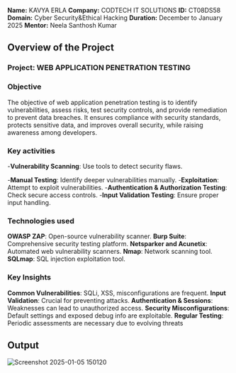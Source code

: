 **Name:** KAVYA ERLA 
**Company:** CODTECH IT SOLUTIONS
**ID:** CT08DS58
**Domain:** Cyber Security&Ethical Hacking
**Duration:** December to January 2025
**Mentor:** Neela Santhosh Kumar


## Overview of the Project
    
### Project: WEB APPLICATION PENETRATION TESTING

### Objective
The objective of web application penetration testing is to identify vulnerabilities, assess risks, test security controls, and provide remediation to prevent data breaches. It ensures compliance with security standards, protects sensitive data, and improves overall security, while raising awareness among developers.

### Key activities
-**Vulnerability Scanning**: Use tools to detect security flaws.

-**Manual Testing**: Identify deeper vulnerabilities manually.
-**Exploitation**: Attempt to exploit vulnerabilities.
-**Authentication & Authorization Testing**: Check secure access controls.
-**Input Validation Testing**: Ensure proper input handling.

### Technologies used
**OWASP ZAP**: Open-source vulnerability scanner.
**Burp Suite**: Comprehensive security testing platform.
**Netsparker and Acunetix**: Automated web vulnerability scanners.
**Nmap**: Network scanning tool.
**SQLmap**: SQL injection exploitation tool.

### Key Insights
**Common Vulnerabilities**: SQLi, XSS, misconfigurations are frequent.
**Input Validation**: Crucial for preventing attacks.
**Authentication & Sessions**: Weaknesses can lead to unauthorized access.
**Security Misconfigurations**: Default settings and exposed debug info are exploitable.
**Regular Testing**: Periodic assessments are necessary due to evolving threats

## Output
![Screenshot 2025-01-05 150120](https://github.com/user-attachments/assets/44f11ab6-30eb-4c7f-9cf9-2cfc1140e709)




